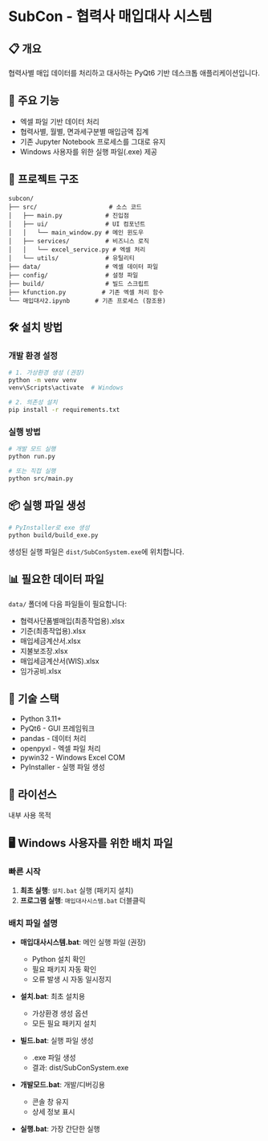# SubCon - 협력사 매입대사 시스템

## 📋 개요
협력사별 매입 데이터를 처리하고 대사하는 PyQt6 기반 데스크톱 애플리케이션입니다.

## 🚀 주요 기능
- 엑셀 파일 기반 데이터 처리
- 협력사별, 월별, 면과세구분별 매입금액 집계
- 기존 Jupyter Notebook 프로세스를 그대로 유지
- Windows 사용자를 위한 실행 파일(.exe) 제공

## 📁 프로젝트 구조
```
subcon/
├── src/                    # 소스 코드
│   ├── main.py            # 진입점
│   ├── ui/                # UI 컴포넌트
│   │   └── main_window.py # 메인 윈도우
│   ├── services/          # 비즈니스 로직
│   │   └── excel_service.py # 엑셀 처리
│   └── utils/             # 유틸리티
├── data/                  # 엑셀 데이터 파일
├── config/                # 설정 파일
├── build/                 # 빌드 스크립트
├── kfunction.py          # 기존 엑셀 처리 함수
└── 매입대사2.ipynb       # 기존 프로세스 (참조용)
```

## 🛠️ 설치 방법

### 개발 환경 설정
```bash
# 1. 가상환경 생성 (권장)
python -m venv venv
venv\Scripts\activate  # Windows

# 2. 의존성 설치
pip install -r requirements.txt
```

### 실행 방법
```bash
# 개발 모드 실행
python run.py

# 또는 직접 실행
python src/main.py
```

## 📦 실행 파일 생성
```bash
# PyInstaller로 exe 생성
python build/build_exe.py
```

생성된 실행 파일은 `dist/SubConSystem.exe`에 위치합니다.

## 📊 필요한 데이터 파일
`data/` 폴더에 다음 파일들이 필요합니다:
- 협력사단품별매입(최종작업용).xlsx
- 기준(최종작업용).xlsx
- 매입세금계산서.xlsx
- 지불보조장.xlsx
- 매입세금계산서(WIS).xlsx
- 임가공비.xlsx

## 🔧 기술 스택
- Python 3.11+
- PyQt6 - GUI 프레임워크
- pandas - 데이터 처리
- openpyxl - 엑셀 파일 처리
- pywin32 - Windows Excel COM
- PyInstaller - 실행 파일 생성

## 📝 라이선스
내부 사용 목적

## 🖥️ Windows 사용자를 위한 배치 파일

### 빠른 시작
1. **최초 실행**: `설치.bat` 실행 (패키지 설치)
2. **프로그램 실행**: `매입대사시스템.bat` 더블클릭

### 배치 파일 설명
- **매입대사시스템.bat**: 메인 실행 파일 (권장)
  - Python 설치 확인
  - 필요 패키지 자동 확인
  - 오류 발생 시 자동 일시정지

- **설치.bat**: 최초 설치용
  - 가상환경 생성 옵션
  - 모든 필요 패키지 설치

- **빌드.bat**: 실행 파일 생성
  - .exe 파일 생성
  - 결과: dist/SubConSystem.exe

- **개발모드.bat**: 개발/디버깅용
  - 콘솔 창 유지
  - 상세 정보 표시

- **실행.bat**: 가장 간단한 실행
